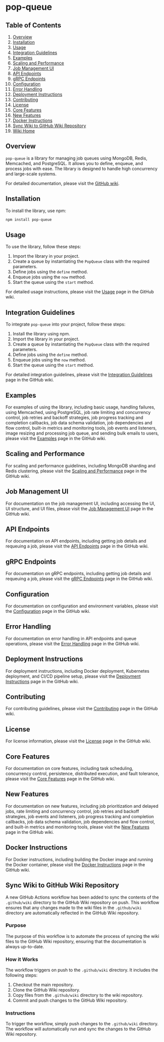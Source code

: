 # pop-queue

## Table of Contents
1. [Overview](#overview)
2. [Installation](#installation)
3. [Usage](#usage)
4. [Integration Guidelines](#integration-guidelines)
5. [Examples](#examples)
6. [Scaling and Performance](#scaling-and-performance)
7. [Job Management UI](#job-management-ui)
8. [API Endpoints](#api-endpoints)
9. [gRPC Endpoints](#grpc-endpoints)
10. [Configuration](#configuration)
11. [Error Handling](#error-handling)
12. [Deployment Instructions](#deployment-instructions)
13. [Contributing](#contributing)
14. [License](#license)
15. [Core Features](#core-features)
16. [New Features](#new-features)
17. [Docker Instructions](#docker-instructions)
18. [Sync Wiki to GitHub Wiki Repository](#sync-wiki-to-github-wiki-repository)
19. [Wiki Home](https://github.com/uuuchit/pop-queue/wiki/Home)

## Overview

`pop-queue` is a library for managing job queues using MongoDB, Redis, Memcached, and PostgreSQL. It allows you to define, enqueue, and process jobs with ease. The library is designed to handle high concurrency and large-scale systems.

For detailed documentation, please visit the [GitHub wiki](https://github.com/uuuchit/pop-queue/wiki).

## Installation

To install the library, use npm:

```bash
npm install pop-queue
```

## Usage

To use the library, follow these steps:

1. Import the library in your project.
2. Create a queue by instantiating the `PopQueue` class with the required parameters.
3. Define jobs using the `define` method.
4. Enqueue jobs using the `now` method.
5. Start the queue using the `start` method.

For detailed usage instructions, please visit the [Usage](https://github.com/uuuchit/pop-queue/wiki/Usage) page in the GitHub wiki.

## Integration Guidelines

To integrate `pop-queue` into your project, follow these steps:

1. Install the library using npm.
2. Import the library in your project.
3. Create a queue by instantiating the `PopQueue` class with the required parameters.
4. Define jobs using the `define` method.
5. Enqueue jobs using the `now` method.
6. Start the queue using the `start` method.

For detailed integration guidelines, please visit the [Integration Guidelines](https://github.com/uuuchit/pop-queue/wiki/Integration-Guidelines) page in the GitHub wiki.

## Examples

For examples of using the library, including basic usage, handling failures, using Memcached, using PostgreSQL, job rate limiting and concurrency control, job retries and backoff strategies, job progress tracking and completion callbacks, job data schema validation, job dependencies and flow control, built-in metrics and monitoring tools, job events and listeners, image resizing and processing job queue, and sending bulk emails to users, please visit the [Examples](https://github.com/uuuchit/pop-queue/wiki/Examples) page in the GitHub wiki.

## Scaling and Performance

For scaling and performance guidelines, including MongoDB sharding and Redis clustering, please visit the [Scaling and Performance](https://github.com/uuuchit/pop-queue/wiki/Scaling-and-Performance) page in the GitHub wiki.

## Job Management UI

For documentation on the job management UI, including accessing the UI, UI structure, and UI files, please visit the [Job Management UI](https://github.com/uuuchit/pop-queue/wiki/Job-Management-UI) page in the GitHub wiki.

## API Endpoints

For documentation on API endpoints, including getting job details and requeuing a job, please visit the [API Endpoints](https://github.com/uuuchit/pop-queue/wiki/API-Endpoints) page in the GitHub wiki.

## gRPC Endpoints

For documentation on gRPC endpoints, including getting job details and requeuing a job, please visit the [gRPC Endpoints](https://github.com/uuuchit/pop-queue/wiki/gRPC-Endpoints) page in the GitHub wiki.

## Configuration

For documentation on configuration and environment variables, please visit the [Configuration](https://github.com/uuuchit/pop-queue/wiki/Configuration) page in the GitHub wiki.

## Error Handling

For documentation on error handling in API endpoints and queue operations, please visit the [Error Handling](https://github.com/uuuchit/pop-queue/wiki/Error-Handling) page in the GitHub wiki.

## Deployment Instructions

For deployment instructions, including Docker deployment, Kubernetes deployment, and CI/CD pipeline setup, please visit the [Deployment Instructions](https://github.com/uuuchit/pop-queue/wiki/Deployment-Instructions) page in the GitHub wiki.

## Contributing

For contributing guidelines, please visit the [Contributing](https://github.com/uuuchit/pop-queue/wiki/Contributing) page in the GitHub wiki.

## License

For license information, please visit the [License](https://github.com/uuuchit/pop-queue/wiki/License) page in the GitHub wiki.

## Core Features

For documentation on core features, including task scheduling, concurrency control, persistence, distributed execution, and fault tolerance, please visit the [Core Features](https://github.com/uuuchit/pop-queue/wiki/Core-Features) page in the GitHub wiki.

## New Features

For documentation on new features, including job prioritization and delayed jobs, rate limiting and concurrency control, job retries and backoff strategies, job events and listeners, job progress tracking and completion callbacks, job data schema validation, job dependencies and flow control, and built-in metrics and monitoring tools, please visit the [New Features](https://github.com/uuuchit/pop-queue/wiki/New-Features) page in the GitHub wiki.

## Docker Instructions

For Docker instructions, including building the Docker image and running the Docker container, please visit the [Docker Instructions](https://github.com/uuuchit/pop-queue/wiki/Docker-Instructions) page in the GitHub wiki.

## Sync Wiki to GitHub Wiki Repository

A new GitHub Actions workflow has been added to sync the contents of the `.github/wiki` directory to the GitHub Wiki repository on push. This workflow ensures that any changes made to the wiki files in the `.github/wiki` directory are automatically reflected in the GitHub Wiki repository.

### Purpose

The purpose of this workflow is to automate the process of syncing the wiki files to the GitHub Wiki repository, ensuring that the documentation is always up-to-date.

### How it Works

The workflow triggers on push to the `.github/wiki` directory. It includes the following steps:
1. Checkout the main repository.
2. Clone the GitHub Wiki repository.
3. Copy files from the `.github/wiki` directory to the wiki repository.
4. Commit and push changes to the GitHub Wiki repository.

### Instructions

To trigger the workflow, simply push changes to the `.github/wiki` directory. The workflow will automatically run and sync the changes to the GitHub Wiki repository.
